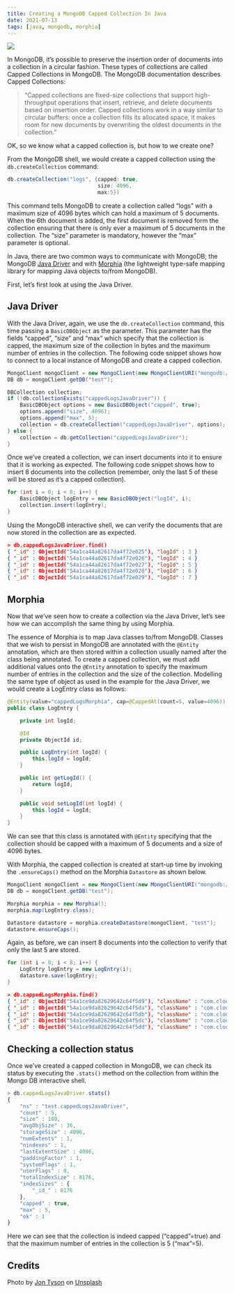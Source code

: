 ```yaml
---
title: Creating a MongoDB Capped Collection In Java
date: 2021-07-13
tags: [java, mongodb, morphia]
---
```


![](https://res.cloudinary.com/davidsalter/image/upload/v1628543688/0_mEG350RCW6H7trnP_zohlos.jpg)

In MongoDB, it’s possible to preserve the insertion order of documents into a collection in a circular fashion. These types of collections are called Capped Collections in MongoDB. The MongoDB documentation describes Capped Collections:

> “Capped collections are fixed-size collections that support high-throughput operations that insert, retrieve, and delete documents based on insertion order. Capped collections work in a way similar to circular buffers: once a collection fills its allocated space, it makes room for new documents by overwriting the oldest documents in the collection.”

OK, so we know what a capped collection is, but how to we create one?

From the MongoDB shell, we would create a capped collection using the `db.createCollection` command:

```java
db.createCollection("logs", {capped: true,
                             size: 4096,
                             max:5})
```

This command tells MongoDB to create a collection called “logs” with a maximum size of 4096 bytes which can hold a maximum of 5 documents. When the 6th document is added, the first document is removed form the collection ensuring that there is only ever a maximum of 5 documents in the collection. The “size” parameter is mandatory, however the “max” parameter is optional.

In Java, there are two common ways to communicate with MongoDB; the MongoDB [Java Driver](https://github.com/mongodb/mongo-java-driver/wiki) and with [Morphia](https://github.com/mongodb/morphia/wiki) (the lightweight type-safe mapping library for mapping Java objects to/from MongoDB).

First, let’s first look at using the Java Driver.

## Java Driver

With the Java Driver, again, we use the `db.createCollection` command, this time passing a `BasicDBObject` as the parameter. This parameter has the fields “capped”, “size” and “max” which specify that the collection is capped, the maximum size of the collection in bytes and the maximum number of entries in the collection. The following code snippet shows how to connect to a local instance of MongoDB and create a capped collection.

```java
MongoClient mongoClient = new MongoClient(new MongoClientURI("mongodb://localhost"));
DB db = mongoClient.getDB("test");

DBCollection collection;
if (!db.collectionExists("cappedLogsJavaDriver")) {
    BasicDBObject options = new BasicDBObject("capped", true);
    options.append("size", 4096);
    options.append("max", 5);
    collection = db.createCollection("cappedLogsJavaDriver", options);
} else {
    collection = db.getCollection("cappedLogsJavaDriver");
}
```

Once we’ve created a collection, we can insert documents into it to ensure that it is working as expected. The following code snippet shows how to insert 8 documents into the collection (remember, only the last 5 of these will be stored as it’s a capped collection).

```java
for (int i = 0; i < 8; i++) {
    BasicDBObject logEntry = new BasicDBObject("logId", i);
    collection.insert(logEntry);
}
```

Using the MongoDB interactive shell, we can verify the documents that are now stored in the collection are as expected.

```json
> db.cappedLogsJavaDriver.find()
{ "_id" : ObjectId("54a1ca44a82617da4f72e025"), "logId" : 3 }
{ "_id" : ObjectId("54a1ca44a82617da4f72e026"), "logId" : 4 }
{ "_id" : ObjectId("54a1ca44a82617da4f72e027"), "logId" : 5 }
{ "_id" : ObjectId("54a1ca44a82617da4f72e028"), "logId" : 6 }
{ "_id" : ObjectId("54a1ca44a82617da4f72e029"), "logId" : 7 }
```

## Morphia

Now that we’ve seen how to create a collection via the Java Driver, let’s see how we can accomplish the same thing by using Morphia.

The essence of Morphia is to map Java classes to/from MongoDB. Classes that we wish to persist in MongoDB are annotated with the `@Entity` annotation, which are then stored within a collection usually named after the class being annotated. To create a capped collection, we must add additional values onto the `@Entity` annotation to specify the maximum number of entries in the collection and the size of the collection. Modelling the same type of object as used in the example for the Java Driver, we would create a LogEntry class as follows:

```java
@Entity(value="cappedLogsMorphia", cap=@CappedAt(count=5, value=4096))
public class LogEntry {

    private int logId;

    @Id
    private ObjectId id;

    public LogEntry(int logId) {
        this.logId = logId;
    }

    public int getLogId() {
        return logId;
    }

    public void setLogId(int logId) {
        this.logId = logId;
    }
}
```

We can see that this class is annotated with `@Entity` specifying that the collection should be capped with a maximum of 5 documents and a size of 4096 bytes.

With Morphia, the capped collection is created at start-up time by invoking the `.ensureCaps()` method on the Morphia `Datastore` as shown below.

```java
MongoClient mongoClient = new MongoClient(new MongoClientURI("mongodb://localhost"));
DB db = mongoClient.getDB("test");

Morphia morphia = new Morphia();
morphia.map(LogEntry.class);

Datastore datastore = morphia.createDatastore(mongoClient, "test");
datastore.ensureCaps();
```

Again, as before, we can insert 8 documents into the collection to verify that only the last 5 are stored.

```java
for (int i = 0; i < 8; i++) {
    LogEntry logEntry = new LogEntry(i);
    datastore.save(logEntry);
}
```

```json
> db.cappedLogsMorphia.find()
{ "_id" : ObjectId("54a1ce9da82629642c64f5d9"), "className" : "com.cloudblogaas.cappedcollection.LogEntry", "logId" : 3 }
{ "_id" : ObjectId("54a1ce9da82629642c64f5da"), "className" : "com.cloudblogaas.cappedcollection.LogEntry", "logId" : 4 }
{ "_id" : ObjectId("54a1ce9da82629642c64f5db"), "className" : "com.cloudblogaas.cappedcollection.LogEntry", "logId" : 5 }
{ "_id" : ObjectId("54a1ce9da82629642c64f5dc"), "className" : "com.cloudblogaas.cappedcollection.LogEntry", "logId" : 6 }
{ "_id" : ObjectId("54a1ce9da82629642c64f5dd"), "className" : "com.cloudblogaas.cappedcollection.LogEntry", "logId" : 7 }
```

## Checking a collection status

Once we’ve created a capped collection in MongoDB, we can check its status by executing the `.stats()` method on the collection from within the Mongo DB interactive shell.

```javascript
> db.cappedLogsJavaDriver.stats()
{
	"ns" : "test.cappedLogsJavaDriver",
	"count" : 5,
	"size" : 180,
	"avgObjSize" : 36,
	"storageSize" : 4096,
	"numExtents" : 1,
	"nindexes" : 1,
	"lastExtentSize" : 4096,
	"paddingFactor" : 1,
	"systemFlags" : 1,
	"userFlags" : 0,
	"totalIndexSize" : 8176,
	"indexSizes" : {
		"_id_" : 8176
	},
	"capped" : true,
	"max" : 5,
	"ok" : 1
}
```

Here we can see that the collection is indeed capped (“capped”=true) and that the maximum number of entries in the collection is 5 (“max”=5).

## Credits

Photo by [Jon Tyson](https://unsplash.com/@jontyson?utm_source=medium&utm_medium=referral) on [Unsplash](https://unsplash.com/?utm_source=medium&utm_medium=referral)
